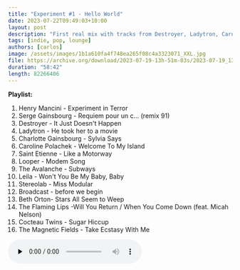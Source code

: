 ```yaml
---
title: "Experiment #1 - Hello World"
date: 2023-07-22T09:49:03+10:00
layout: post
description: "First real mix with tracks from Destroyer, Ladytron, Caroline Polachek, Avalanches and more. It turned out a little bit more electronic and 90s that I wanted, but I hope you still enjoy it. Also, first mix using my new dj controller and the app Mixxx (still getting familiar with both), so there might be some glitches here and there."
tags: [indie, pop, lounge]
authors: [carlos]
image: /assets/images/1b1a610fa4f748ea265f08c4a3323071_XXL.jpg
file: https://archive.org/download/2023-07-19-13h-51m-03s/2023-07-19_13h51m03s.mp3
duration: "58:42"
length: 82266406
---
```


**Playlist:**

1.	Henry Mancini - Experiment in Terror
2.	Serge Gainsbourg - Requiem pour un c... (remix 91)
3.	Destroyer - It Just Doesn't Happen
4.	Ladytron - He took her to a movie
5.	Charlotte Gainsbourg - Sylvia Says
6.	Caroline Polachek - Welcome To My Island
7.	Saint Etienne - Like a Motorway
8.	Looper - Modem Song
9.	The Avalanche -	Subways
10.	Leila - Won't You Be My Baby, Baby
11.	Stereolab - Miss Modular
12.	Broadcast - before we begin
13.	Beth Orton- Stars All Seem to Weep
14.	The Flaming Lips -Will You Return / When You Come Down (feat. Micah Nelson)
15.	Cocteau Twins - Sugar Hiccup
16.	The Magnetic Fields - Take Ecstasy With Me

<audio controls preload="none">
  <source src="https://archive.org/download/2023-07-19-13h-51m-03s/2023-07-19_13h51m03s.mp3" type="audio/mpeg">
Your browser does not support the audio element.
</audio>
